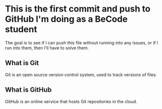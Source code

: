 # This is the first commit and push to GitHub l'm doing as a BeCode student

The goal is to see if l can push this file without running into any issues, or if l run into them, then l'll have to solve them.

## What is Git

Git is an open source version control system, used to track versions of files. 

## What is GitHub

GitHub is an online service that hosts Git repositories in the cloud.

